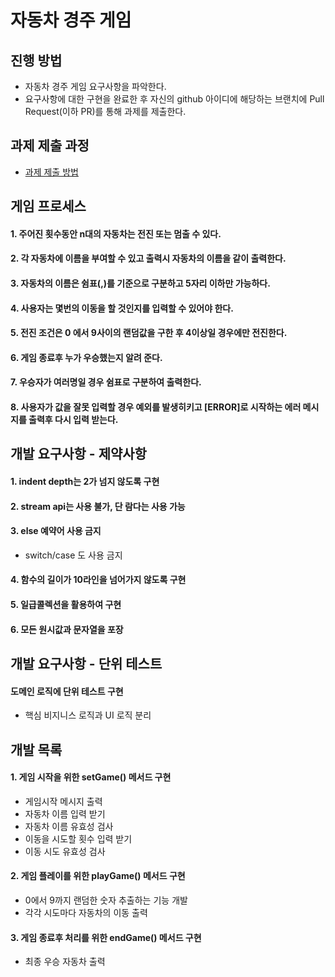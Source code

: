 # 자동차 경주 게임
## 진행 방법
* 자동차 경주 게임 요구사항을 파악한다.
* 요구사항에 대한 구현을 완료한 후 자신의 github 아이디에 해당하는 브랜치에 Pull Request(이하 PR)를 통해 과제를 제출한다.

## 과제 제출 과정
* [과제 제출 방법](https://github.com/next-step/nextstep-docs/tree/master/precourse)

## 게임 프로세스
  #### 1. 주어진 횟수동안 n대의 자동차는 전진 또는 멈출 수 있다.
  #### 2. 각 자동차에 이름을 부여할 수 있고 출력시 자동차의 이름을 같이 출력한다.
  #### 3. 자동차의 이름은 쉼표(,)를 기준으로 구분하고 5자리 이하만 가능하다.
  #### 4. 사용자는 몇번의 이동을 할 것인지를 입력할 수 있어야 한다.
  #### 5. 전진 조건은 0 에서 9사이의 랜덤값을 구한 후 4이상일 경우에만 전진한다.
  #### 6. 게임 종료후 누가 우승했는지 알려 준다.
  #### 7. 우승자가 여러명일 경우 쉼표로 구분하여 출력한다.
  #### 8. 사용자가 값을 잘못 입력할 경우 예외를 발생히키고 [ERROR]로 시작하는 에러 메시지를 출력후 다시 입력 받는다.
  
  
  

## 개발 요구사항 - 제약사항
  #### 1. indent depth는 2가 넘지 않도록 구현
  #### 2. stream api는 사용 불가, 단 람다는 사용 가능
  #### 3. else 예약어 사용 금지
   * switch/case 도 사용 금지
  #### 4. 함수의 길이가 10라인을 넘어가지 않도록 구현
  #### 5. 일급콜렉션을 활용하여 구현
  #### 6. 모든 원시값과 문자열을 포장
  
## 개발 요구사항 - 단위 테스트
  #### 도메인 로직에 단위 테스트 구현
   * 핵심 비지니스 로직과 UI 로직 분리

## 개발 목록
  #### 1. 게임 시작을 위한  setGame() 메서드 구현
   * 게임시작 메시지 출력
   * 자동차 이름 입력 받기
   * 자동차 이름 유효성 검사
   * 이동을 시도할 횟수 입력 받기
   * 이동 시도 유효성 검사
   
      
  #### 2. 게임 플레이를 위한 playGame() 메서드 구현
   * 0에서 9까지 랜덤한 숫자 추출하는 기능 개발
   * 각각 시도마다 자동차의 이동 출력
   
  #### 3. 게임 종료후 처리를 위한 endGame() 메서드 구현
   * 최종 우승 자동차 출력
   
